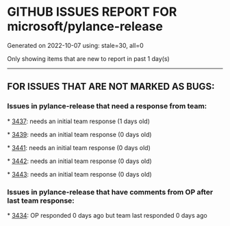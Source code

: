 
# GITHUB ISSUES REPORT FOR microsoft/pylance-release


Generated on 2022-10-07 using: stale=30, all=0


Only showing items that are new to report in past 1 day(s)


---

## FOR ISSUES THAT ARE NOT MARKED AS BUGS:


### Issues in pylance-release that need a response from team:


\* [3437](https://github.com/microsoft/pylance-release/issues/3437 "In Japanese please"): needs an initial team response (1 days old)

\* [3439](https://github.com/microsoft/pylance-release/issues/3439 "Cannot select interpreter"): needs an initial team response (0 days old)

\* [3441](https://github.com/microsoft/pylance-release/issues/3441 "How to disable Auto-excluding venv workspace"): needs an initial team response (0 days old)

\* [3442](https://github.com/microsoft/pylance-release/issues/3442 "Couldn't jump to definition or jump to incorrect file in python dotted module names"): needs an initial team response (0 days old)

\* [3443](https://github.com/microsoft/pylance-release/issues/3443 "Syntax highlighting broken by method return type hint"): needs an initial team response (0 days old)

### Issues in pylance-release that have comments from OP after last team response:


\* [3434](https://github.com/microsoft/pylance-release/issues/3434 "Errors in bundled stubs showing in workspace"): OP responded 0 days ago but team last responded 0 days ago
